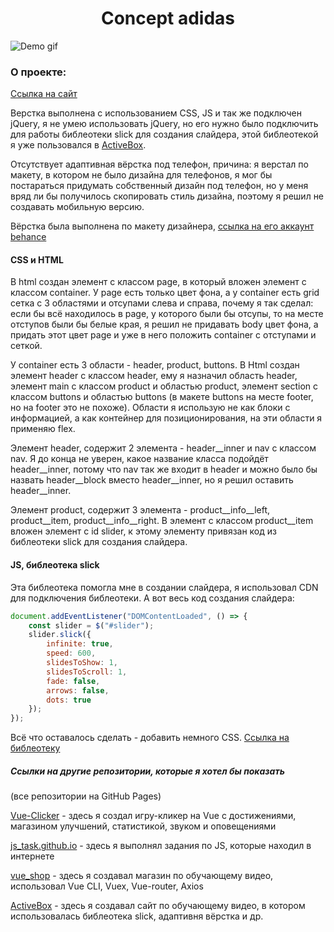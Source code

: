 <h1 align="center">Concept adidas</h1>

![Demo gif](demo.gif)

### О проекте:

[Ссылка на сайт](https://alexeysay.github.io/Concept_adidas/)

Верстка выполнена с использованием CSS, JS и так же подключен jQuery, я не умею использовать jQuery, но его нужно было подключить для работы библеотеки slick для создания слайдера, этой библеотекой я уже пользовался в [ActiveBox](https://github.com/AlexeySay/ActiveBox.github.io). 

Отсутствует адаптивная вёрстка под телефон, причина: я верстал по макету, в котором не было дизайна для телефонов, я мог бы постараться придумать собственный дизайн под телефон, но у меня вряд ли бы получилось скопировать стиль дизайна, поэтому я решил не создавать мобильную версию.

Вёрстка была выполнена по макету дизайнера, [ссылка на его аккаунт behance](https://www.behance.net/dgladenko)

#### CSS и HTML
В html создан элемент с классом page, в который вложен элемент с классом container. У page есть только цвет фона, а у container есть grid сетка с 3 областями и отсупами слева и справа, почему я так сделал: если бы всё находилось в page, у которого были бы отсупы, то на месте отступов были бы белые края, я решил не придавать body цвет фона, а придать этот цвет page и уже в него положить container с отступами и сеткой. 

У container есть 3 области - header, product, buttons. В Html создан элемент header с классом header, ему я назначил область header, элемент main с классом product и областью product, элемент section с классом buttons и областью buttons (в макете buttons на месте footer, но на footer это не похоже). Области я использую не как блоки с информацией, а как контейнер для позиционирования, на эти области я применяю flex.

Элемент header, содержит 2 элемента - header__inner и nav с классом nav. Я до конца не уверен, какое название класса подойдёт header__inner, потому что nav так же входит в header и можно было бы назвать header__block вместо header__inner, но я решил оставить header__inner.

Элемент product, содержит 3 элемента - product__info__left, product__item, product__info__right. В элемент с классом product__item вложен элемент с id slider, к этому элементу привязан код из библеотеки slick для создания слайдера.

#### JS, библеотека slick
Эта библеотека помогла мне в создании слайдера, я использовал CDN для подключения библеотеки. А вот весь код создания слайдера:
```js
document.addEventListener("DOMContentLoaded", () => {
    const slider = $("#slider");
    slider.slick({
        infinite: true,
        speed: 600,
        slidesToShow: 1,
        slidesToScroll: 1,
        fade: false,
        arrows: false,
        dots: true
    });
});
```
Всё что оставалось сделать - добавить немного CSS. [Ссылка на библеотеку](https://kenwheeler.github.io/slick/)

##### Ссылки на другие репозитории, которые я хотел бы показать
(все репозитории на GitHub Pages)

[Vue-Clicker](https://github.com/AlexeySay/Vue-Clicker.github.io) - здесь я создал игру-кликер на Vue с достижениями, магазином улучшений, статистикой, звуком и оповещениями

[js_task.github.io](https://github.com/AlexeySay/js_task.github.io) - здесь я выполнял задания по JS, которые находил в интернете

[vue_shop](https://github.com/AlexeySay/vue_shop) - здесь я создавал магазин по обучающему видео, использовал Vue CLI, Vuex, Vue-router, Axios

[ActiveBox](https://github.com/AlexeySay/ActiveBox.github.io) - здесь я создавал сайт по обучающему видео, в котором использовалась библеотека slick, адаптивня вёрстка и др.
